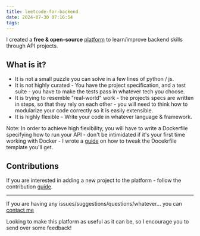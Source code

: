 ```yaml
---
title: leetcode-for-backend
date: 2024-07-30 07:16:54
tags:
---
```


I created a **free & open-source** [platform](https://github.com/sissues) to learn/improve backend skills through API projects.

## What is it?

- It is not a small puzzle you can solve in a few lines of python / js.
- It is not highly curated - You have the project specification, and a test suite - you have to make the tests pass in whatever tech you choose.
- It is trying to resemble "real-world" work - the projects specs are written in steps, so that they rely on each other - you will need to think how to modularize your code correctly so it is easily extensible.
- It is highly flexible - Write your code in whatever language & framework.

Note: In order to achieve high flexibility, you will have to write a Dockerfile specifying how to run your API - don't be intimidated if it's your first time working with Docker - I wrote a [guide](https://github.com/sissues/cli/blob/main/docs/getting_started_with_docker.md) on how to tweak the Docekrfile template you'll get.

## Contributions

If you are interested in adding a new project to the platform - follow the contribution [guide](https://github.com/sissues/cli/blob/main/CONTRIBUTING.md).

---

If you are having any issues/suggestions/questions/whatever... you can [contact me ](https://www.16elt.com/about/)

Looking to make this platform as useful as it can be, so I encourage you to send over some feedback!

